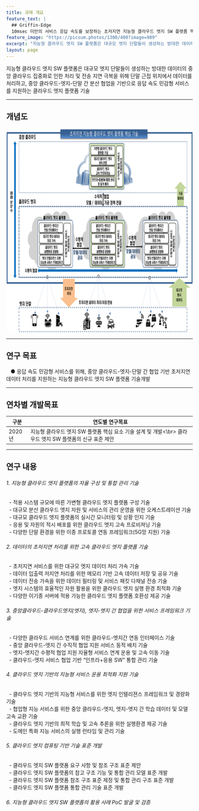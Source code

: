 ```yaml
---
title: 과제 개요
feature_text: |
  ## Griffin-Edge
  10msec 미만의 서비스 응답 속도를 보장하는 초저지연 지능형 클라우드 엣지 SW 플랫폼 핵심 기술 개발
feature_image: "https://picsum.photos/1300/400?image=989"
excerpt: "지능형 클라우드 엣지 SW 플랫폼은 대규모 엣지 단말들이 생성하는 방대한 데이터의 중앙 클라우드 집중화로 인한 처리 및 전송 지연 극복을 위해 단말 근접 위치에서 데이터를 처리하고, 중앙 클라우드-엣지-단말 간 분산 협업을 기반으로 응답 속도 민감형 서비스를 지원하는 클라우드 엣지 플랫폼 기술"
layout: page
---
```


지능형 클라우드 엣지 SW 플랫폼은 대규모 엣지 단말들이 생성하는 방대한 데이터의 중앙 클라우드 집중화로 인한 처리 및 전송 지연 극복을 위해 단말 근접 위치에서 데이터를 처리하고, 중앙 클라우드-엣지-단말 간 분산 협업을 기반으로 응답 속도 민감형 서비스를 지원하는 클라우드 엣지 플랫폼 기술

-----------------

## 개념도
<img src="/assets/concept/concept.png" width="800px" height="550px">

-----------------

## 연구 목표

&nbsp;&nbsp;&nbsp;● 응답 속도 민감형 서비스를 위해, 중앙 클라우드-엣지-단말 간 협업 기반 초저지연 데이터 처리를 지원하는 지능형 클라우드 엣지 SW 플랫폼 기술개발

-----------------

## 연차별 개발목표

| 구분 | 연도별 연구목표 |
| ---- | ------------- |
| 2020년 | 지능형 클라우드 엣지 SW 플랫폼 핵심 요소 기술 설계 및 개발<\br> 클라우드 엣지 SW 플랫폼의 신규 표준 제안 |


-----------------

## 연구 내용

###### 1. 지능형 클라우드 엣지 플랫폼의 자율 구성 및 통합 관리 기술
&nbsp;&nbsp;- 적용 시스템 규모에 따른 가변형 클라우드 엣지 플랫폼 구성 기술  
&nbsp;&nbsp;- 대규모 분산 클라우드 엣지 자원 및 서비스의 관리 운영을 위한 오케스트레이션 기술  
&nbsp;&nbsp;- 대규모 클라우드 엣지 플랫폼의 실시간 모니터링 및 상황 인지 기술  
&nbsp;&nbsp;- 응용 및 자원의 적시 배포를 위한 클라우드 엣지 고속 프로비져닝 기술  
&nbsp;&nbsp;- 다양한 단말 환경을 위한 이종 프로토콜 연동 프레임워크(5G망 지원) 기술  
###### 2. 데이터의 초저지연 처리를 위한 고속 클라우드 엣지 플랫폼 기술
&nbsp;&nbsp;- 초저지연 서비스를 위한 대규모 엣지 데이터 처리 가속 기술  
&nbsp;&nbsp;- 데이터 입출력 저지연 처리를 위한 메모리 기반 고속 데이터 저장 및 공유 기술  
&nbsp;&nbsp;- 데이터 전송 가속을 위한 데이터 필터링 및 서비스 패킷 다채널 전송 기술  
&nbsp;&nbsp;- 엣지 시스템의 효율적인 자원 활용을 위한 클라우드 엣지 실행 환경 최적화 기술  
&nbsp;&nbsp;- 다양한 이기종 서버에 적용 가능한 클라우드 엣지 플랫폼 호환성 제공 기술  
###### 3. 중앙클라우드-클라우드엣지(엣지), 엣지-엣지 간 협업을 위한 서비스 프레임워크 기술
&nbsp;&nbsp;- 다양한 클라우드 서비스 연계를 위한 클라우드-엣지간 연동 인터페이스 기술  
&nbsp;&nbsp;- 중앙 클라우드-엣지 간 수직적 협업 지원 서비스 동적 배치 기술  
&nbsp;&nbsp;- 엣지-엣지간 수평적 협업 지원 자율형 서비스 연계 운용 및 고속 이동 기술  
&nbsp;&nbsp;- 클라우드-엣지 서비스 협업 기반 “인프라+응용 SW” 통합 관리 기술  
###### 4. 클라우드 엣지 기반의 지능형 서비스 운용 최적화 지원 기술
&nbsp;&nbsp;- 클라우드 엣지 기반의 지능형 서비스를 위한 엣지 인텔리젼스 프레임워크 및 경량화 기술  
&nbsp;&nbsp;- 협업형 지능 서비스를 위한 중앙 클라우드-엣지, 엣지-엣지 간 학습 데이터 및 모델 고속 교환 기술  
&nbsp;&nbsp;- 클라우드 엣지 기반의 최적 학습 및 고속 추론을 위한 실행환경 제공 기술  
&nbsp;&nbsp;- 도메인 특화 지능 서비스의 실행 런타임 및 관리 기술  
###### 5. 클라우드 엣지 컴퓨팅 기반 기술 표준 개발
&nbsp;&nbsp;- 클라우드 엣지 SW 플랫폼 요구 사항 및 참조 구조 표준 제안  
&nbsp;&nbsp;- 클라우드 엣지 SW 플랫폼의 참고 구조 기능 및 통합 관리 모델 표준 개발  
&nbsp;&nbsp;- 클라우드 엣지 SW 플랫폼 참조 구조 표준 제정 및 통합 관리 구조 표준 개발  
&nbsp;&nbsp;- 클라우드 엣지 SW 플랫폼 통합 관리 기술 표준 개발  
###### 6. 지능형 클라우드 엣지 SW 플랫폼의 활용 사례 PoC 발굴 및 검증
